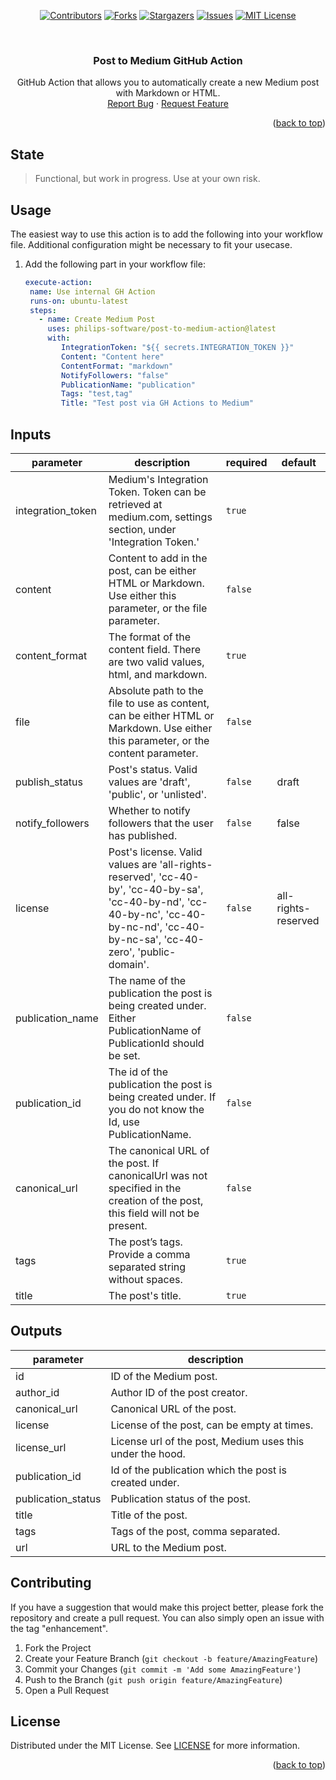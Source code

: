 <div id="top"></div>

<div align="center">

[![Contributors][contributors-shield]][contributors-url]
[![Forks][forks-shield]][forks-url]
[![Stargazers][stars-shield]][stars-url]
[![Issues][issues-shield]][issues-url]
[![MIT License][license-shield]][license-url]

</div>

<br />
<div align="center">
  <h3 align="center">Post to Medium GitHub Action</h3>

  <p align="center">
    GitHub Action that allows you to automatically create a new Medium post with Markdown or HTML.
    <br>
    <a href="https://github.com/philips-software/post-to-medium-action/issues">Report Bug</a>
    ·
    <a href="https://github.com/philips-software/post-to-medium-action/issues">Request Feature</a>
  </p>
</div>

<p align="right">(<a href="#top">back to top</a>)</p>

## State
> Functional, but work in progress. Use at your own risk.

## Usage

The easiest way to use this action is to add the following into your workflow file. Additional configuration might be necessary to fit your usecase.

1. Add the following part in your workflow file:

   ```yaml
   execute-action:
    name: Use internal GH Action
    runs-on: ubuntu-latest
    steps:
      - name: Create Medium Post
        uses: philips-software/post-to-medium-action@latest
        with:
           IntegrationToken: "${{ secrets.INTEGRATION_TOKEN }}"
           Content: "Content here"
           ContentFormat: "markdown"
           NotifyFollowers: "false"
           PublicationName: "publication"
           Tags: "test,tag"
           Title: "Test post via GH Actions to Medium"
   ```
## Inputs

| parameter | description | required | default |
| - | - | - | - |
| integration_token | Medium's Integration Token. Token can be retrieved at medium.com, settings section, under 'Integration Token.' | `true` |  |
| content | Content to add in the post, can be either HTML or Markdown. Use either this parameter, or the file parameter. | `false` |  |
| content_format | The format of the content field. There are two valid values, html, and markdown. | `true` |  |
| file | Absolute path to the file to use as content, can be either HTML or Markdown. Use either this parameter, or the content parameter. | `false` |  |
| publish_status | Post's status. Valid values are 'draft', 'public', or 'unlisted'. | `false` | draft |
| notify_followers | Whether to notify followers that the user has published. | `false` | false |
| license | Post's license. Valid values are 'all-rights-reserved', 'cc-40-by', 'cc-40-by-sa', 'cc-40-by-nd', 'cc-40-by-nc', 'cc-40-by-nc-nd', 'cc-40-by-nc-sa', 'cc-40-zero', 'public-domain'. | `false` | all-rights-reserved |
| publication_name | The name of the publication the post is being created under. Either PublicationName of PublicationId should be set. | `false` |  |
| publication_id | The id of the publication the post is being created under. If you do not know the Id, use PublicationName. | `false` |  |
| canonical_url | The canonical URL of the post. If canonicalUrl was not specified in the creation of the post, this field will not be present. | `false` |  |
| tags | The post’s tags. Provide a comma separated string without spaces. | `true` |  |
| title | The post's title. | `true` |  |


## Outputs

| parameter | description |
| - | - |
| id | ID of the Medium post. |
| author_id | Author ID of the post creator. |
| canonical_url | Canonical URL of the post. |
| license | License of the post, can be empty at times. |
| license_url | License url of the post, Medium uses this under the hood. |
| publication_id | Id of the publication which the post is created under. |
| publication_status | Publication status of the post. |
| title | Title of the post. |
| tags | Tags of the post, comma separated. |
| url | URL to the Medium post. |

## Contributing

If you have a suggestion that would make this project better, please fork the repository and create a pull request. You can also simply open an issue with the tag "enhancement".

1. Fork the Project
2. Create your Feature Branch (`git checkout -b feature/AmazingFeature`)
3. Commit your Changes (`git commit -m 'Add some AmazingFeature'`)
4. Push to the Branch (`git push origin feature/AmazingFeature`)
5. Open a Pull Request

## License

Distributed under the MIT License. See [LICENSE](/LICENSE) for more information.

<p align="right">(<a href="#top">back to top</a>)</p>

[contributors-shield]: https://img.shields.io/github/contributors/philips-software/post-to-medium-action.svg?style=for-the-badge
[contributors-url]: https://github.com/philips-software/post-to-medium-action/graphs/contributors
[forks-shield]: https://img.shields.io/github/forks/philips-software/post-to-medium-action.svg?style=for-the-badge
[forks-url]: https://github.com/philips-software/post-to-medium-action/network/members
[stars-shield]: https://img.shields.io/github/stars/philips-software/post-to-medium-action.svg?style=for-the-badge
[stars-url]: https://github.com/philips-software/post-to-medium-action/stargazers
[issues-shield]: https://img.shields.io/github/issues/philips-software/post-to-medium-action.svg?style=for-the-badge
[issues-url]: https://github.com/philips-software/post-to-medium-action/issues
[license-shield]: https://img.shields.io/github/license/philips-software/post-to-medium-action.svg?style=for-the-badge
[license-url]: https://github.com/philips-software/post-to-medium-action/blob/main/LICENSE
